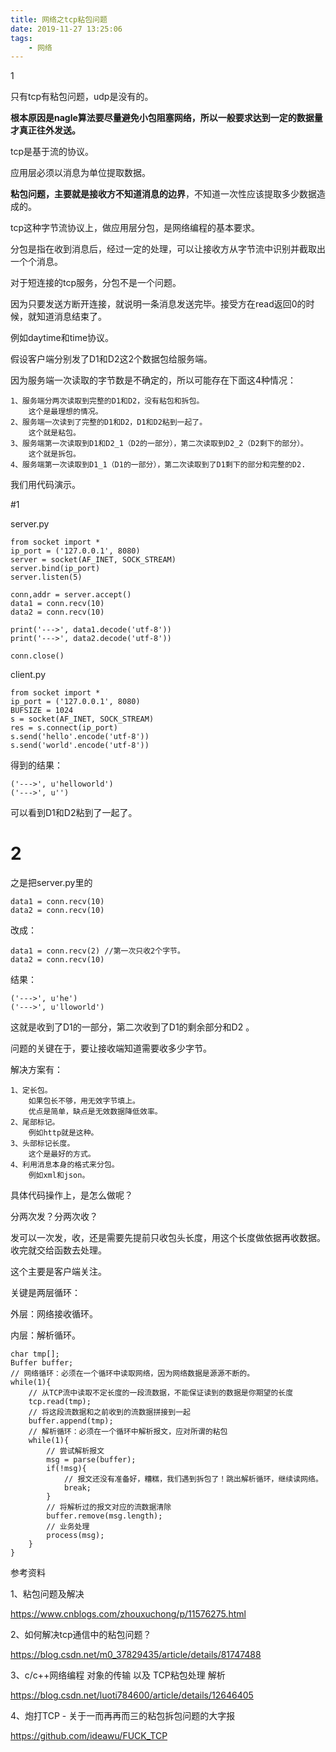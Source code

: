 ```yaml
---
title: 网络之tcp粘包问题
date: 2019-11-27 13:25:06
tags:
	- 网络
---
```


1

只有tcp有粘包问题，udp是没有的。

**根本原因是nagle算法要尽量避免小包阻塞网络，所以一般要求达到一定的数据量才真正往外发送。**

tcp是基于流的协议。

应用层必须以消息为单位提取数据。

**粘包问题，主要就是接收方不知道消息的边界**，不知道一次性应该提取多少数据造成的。

tcp这种字节流协议上，做应用层分包，是网络编程的基本要求。

分包是指在收到消息后，经过一定的处理，可以让接收方从字节流中识别并截取出一个个消息。

对于短连接的tcp服务，分包不是一个问题。

因为只要发送方断开连接，就说明一条消息发送完毕。接受方在read返回0的时候，就知道消息结束了。

例如daytime和time协议。



假设客户端分别发了D1和D2这2个数据包给服务端。

因为服务端一次读取的字节数是不确定的，所以可能存在下面这4种情况：

```
1、服务端分两次读取到完整的D1和D2，没有粘包和拆包。
	这个是最理想的情况。
2、服务端一次读到了完整的D1和D2，D1和D2粘到一起了。
	这个就是粘包。
3、服务端第一次读取到D1和D2_1（D2的一部分），第二次读取到D2_2（D2剩下的部分）。
	这个就是拆包。
4、服务端第一次读取到D1_1（D1的一部分），第二次读取到了D1剩下的部分和完整的D2.
```



我们用代码演示。

#1

server.py

```
from socket import *
ip_port = ('127.0.0.1', 8080)
server = socket(AF_INET, SOCK_STREAM)
server.bind(ip_port)
server.listen(5)

conn,addr = server.accept()
data1 = conn.recv(10)
data2 = conn.recv(10)

print('--->', data1.decode('utf-8'))
print('--->', data2.decode('utf-8'))

conn.close()
```

client.py

```
from socket import *
ip_port = ('127.0.0.1', 8080)
BUFSIZE = 1024
s = socket(AF_INET, SOCK_STREAM)
res = s.connect(ip_port)
s.send('hello'.encode('utf-8'))
s.send('world'.encode('utf-8'))
```

得到的结果：

```
('--->', u'helloworld')
('--->', u'')
```

可以看到D1和D2粘到了一起了。

# 2

之是把server.py里的

```
data1 = conn.recv(10)
data2 = conn.recv(10)
```

改成：

```
data1 = conn.recv(2) //第一次只收2个字节。
data2 = conn.recv(10)
```

结果：

```
('--->', u'he')
('--->', u'lloworld')
```

这就是收到了D1的一部分，第二次收到了D1的剩余部分和D2 。



问题的关键在于，要让接收端知道需要收多少字节。



解决方案有：

```
1、定长包。
	如果包长不够，用无效字节填上。
	优点是简单，缺点是无效数据降低效率。
2、尾部标记。
	例如http就是这种。
3、头部标记长度。
	这个是最好的方式。
4、利用消息本身的格式来分包。
	例如xml和json。
```

具体代码操作上，是怎么做呢？

分两次发？分两次收？

发可以一次发，收，还是需要先提前只收包头长度，用这个长度做依据再收数据。收完就交给函数去处理。



这个主要是客户端关注。

关键是两层循环：

外层：网络接收循环。

内层：解析循环。



```
char tmp[];
Buffer buffer;
// 网络循环：必须在一个循环中读取网络，因为网络数据是源源不断的。
while(1){
    // 从TCP流中读取不定长度的一段流数据，不能保证读到的数据是你期望的长度
    tcp.read(tmp);
    // 将这段流数据和之前收到的流数据拼接到一起
    buffer.append(tmp);
    // 解析循环：必须在一个循环中解析报文，应对所谓的粘包
    while(1){
        // 尝试解析报文
        msg = parse(buffer);
        if(!msg){
            // 报文还没有准备好，糟糕，我们遇到拆包了！跳出解析循环，继续读网络。
            break;
        }
        // 将解析过的报文对应的流数据清除
        buffer.remove(msg.length);
        // 业务处理
        process(msg);
    }
}
```



参考资料

1、粘包问题及解决

https://www.cnblogs.com/zhouxuchong/p/11576275.html

2、如何解决tcp通信中的粘包问题？

https://blog.csdn.net/m0_37829435/article/details/81747488

3、c/c++网络编程 对象的传输 以及 TCP粘包处理 解析

https://blog.csdn.net/luoti784600/article/details/12646405

4、炮打TCP - 关于一而再再而三的粘包拆包问题的大字报

https://github.com/ideawu/FUCK_TCP